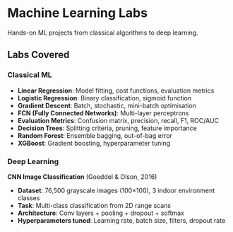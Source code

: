 # Machine Learning Labs

Hands-on ML projects from classical algorithms to deep learning.

## Labs Covered

### Classical ML
- **Linear Regression**: Model fitting, cost functions, evaluation metrics
- **Logistic Regression**: Binary classification, sigmoid function
- **Gradient Descent**: Batch, stochastic, mini-batch optimisation
- **FCN (Fully Connected Networks)**: Multi-layer perceptrons
- **Evaluation Metrics**: Confusion matrix, precision, recall, F1, ROC/AUC
- **Decision Trees**: Splitting criteria, pruning, feature importance
- **Random Forest**: Ensemble bagging, out-of-bag error
- **XGBoost**: Gradient boosting, hyperparameter tuning

### Deep Learning
**CNN Image Classification** (Goeddel & Olson, 2016)
- **Dataset**: 76,500 grayscale images (100×100), 3 indoor environment classes
- **Task**: Multi-class classification from 2D range scans
- **Architecture**: Conv layers + pooling + dropout + softmax
- **Hyperparameters tuned**: Learning rate, batch size, filters, dropout rate


